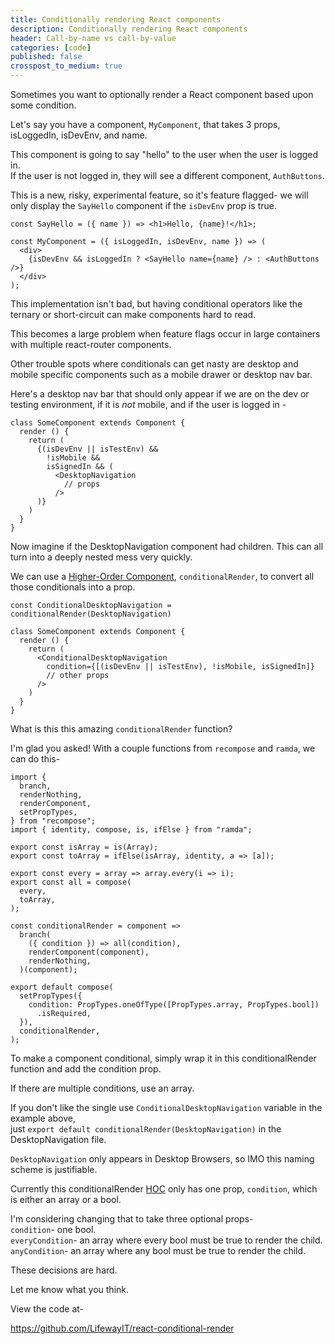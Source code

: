 ```yaml
---
title: Conditionally rendering React components
description: Conditionally rendering React components
header: Call-by-name vs call-by-value
categories: [code]
published: false
crosspost_to_medium: true
---
```

Sometimes you want to optionally render a React component based upon some condition.

Let's say you have a component, `MyComponent`, that takes 3 props, isLoggedIn, isDevEnv, and name.

This component is going to say "hello" to the user when the user is logged in.  
If the user is not logged in, they will see a different component, `AuthButtons`.

This is a new, risky, experimental feature, so it's feature flagged- we will only display the `SayHello` component if the `isDevEnv` prop is true.

```
const SayHello = ({ name }) => <h1>Hello, {name}!</h1>;

const MyComponent = ({ isLoggedIn, isDevEnv, name }) => (
  <div>
    {isDevEnv && isLoggedIn ? <SayHello name={name} /> : <AuthButtons />}
  </div>
); 
```
This implementation isn't bad, but having conditional operators like the ternary or short-circuit can make components hard to read.  

This becomes a large problem when feature flags occur in large containers with multiple react-router components.

Other trouble spots where conditionals can get nasty are desktop and mobile specific components such as a mobile drawer or desktop nav bar.

Here's a desktop nav bar that should only appear if we are on the dev or testing environment, if it is _not_ mobile, and if the user is logged in -
```
class SomeComponent extends Component {
  render () {
    return (
      {(isDevEnv || isTestEnv) &&
        !isMobile &&
        isSignedIn && (
          <DesktopNavigation
            // props
          />
      )}
    )
  }  
}
```

Now imagine if the DesktopNavigation component had children. This can all turn into a deeply nested mess very quickly.

We can use a [Higher-Order Component](https://reactjs.org/docs/higher-order-components.html), `conditionalRender`, to convert all those conditionals into a prop.
```
const ConditionalDesktopNavigation = conditionalRender(DesktopNavigation)

class SomeComponent extends Component {
  render () {
    return (
      <ConditionalDesktopNavigation
        condition={[(isDevEnv || isTestEnv), !isMobile, isSignedIn]}
        // other props
      />
    )
  }  
}  
```

What is this this amazing `conditionalRender` function?

I'm glad you asked!
With a couple functions from `recompose` and `ramda`, we can do this- 
```
import {
  branch,
  renderNothing,
  renderComponent,
  setPropTypes,
} from "recompose";
import { identity, compose, is, ifElse } from "ramda";

export const isArray = is(Array);
export const toArray = ifElse(isArray, identity, a => [a]);

export const every = array => array.every(i => i);
export const all = compose(
  every,
  toArray,
);

const conditionalRender = component =>
  branch(
    ({ condition }) => all(condition),
    renderComponent(component),
    renderNothing,
  )(component);

export default compose(
  setPropTypes({
    condition: PropTypes.oneOfType([PropTypes.array, PropTypes.bool])
      .isRequired,
  }),
  conditionalRender,
);
```

To make a component conditional, simply wrap it in this conditionalRender function and add the condition prop.  

If there are multiple conditions, use an array.

If you don't like the single use `ConditionalDesktopNavigation` variable in the example above,  
just `export default conditionalRender(DesktopNavigation)` in the DesktopNavigation file.  

`DesktopNavigation` only appears in Desktop Browsers, so IMO this naming scheme is justifiable.

Currently this conditionalRender [HOC](https://reactjs.org/docs/higher-order-components.html) only has one prop, `condition`, which is either an array or a bool.

I'm considering changing that to take three optional props-  
`condition`- one bool.  
`everyCondition`- an array where every bool must be true to render the child.  
`anyCondition`- an array where any bool must be true to render the child.

These decisions are hard.

Let me know what you think.

View the code at-

https://github.com/LifewayIT/react-conditional-render
